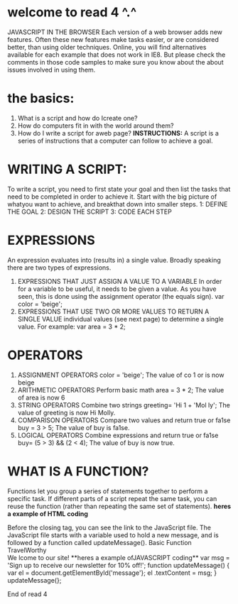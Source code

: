 # welcome to read 4 ^.^
JAVASCRIPT
IN THE BROWSER
Each version of a web browser adds new features.
Often these new features make tasks easier, or are
considered better, than using older techniques.
Online, you will find alternatives available for
each example that does not work in IE8.
But please check the comments in those code
samples to make sure you know about the about
issues involved in using them.
# the basics:
1. What is a script and how do Icreate one?
2.  How do computers fit in with the world around them?
3.  How do I write a script for aweb page?
**INSTRUCTIONS:**
A script is a series of instructions that a
computer can follow to achieve a goal.
# WRITING A SCRIPT:
To write a script, you need to first state your goal and then list the tasks that need to be completed in order to achieve it.
Start with the big picture of whatyou want to achieve, and breakthat down into smaller steps.
1: DEFINE THE GOAL
2: DESIGN THE SCRIPT
3: CODE EACH STEP
# EXPRESSIONS
An expression evaluates into (results in) a single value. Broadly speaking there are two types of expressions.
1. EXPRESSIONS THAT JUST ASSIGN A VALUE TO A VARIABLE
In order for a variable to be useful, it needs to be
given a value. As you have seen, this is done using
the assignment operator (the equals sign).
var color = 'beige';
3. EXPRESSIONS THAT USE TWO OR MORE VALUES TO RETURN A SINGLE VALUE
individual values (see next page) to determine a
single value. For example:
var area = 3 * 2;
# OPERATORS
1. ASSIGNMENT OPERATORS
color = 'beige';
The value of co 1 or is now beige
2. ARITHMETIC OPERATORS
 Perform basic math
area = 3 * 2;
The value of area is now 6
3. STRING OPERATORS
Combine two strings
greeting= 'Hi 1 + 'Mol ly';
The value of greeting is now Hi Molly.
4.  COMPARISON OPERATORS
 Compare two values and return true or fa1se
buy = 3 > 5;
The value of buy is fa1se.
5. LOGICAL OPERATORS
Combine expressions and return true or fa1se
buy= (5 > 3) && (2 < 4);
The value of buy is now true.
# WHAT IS A FUNCTION?
Functions let you group a series of statements together to perform a specific task. If different parts of a script repeat the same task, you can reuse the function (rather than repeating the same set of statements).
**heres a example of HTML coding**
<!DOCTYPE html>
<html>
<head>
Before the closing </body>
tag, you can see the link to the
JavaScript file. The JavaScript
file starts with a variable used
to hold a new message, and is
followed by a function called
updateMessage().
<ti t l e>Basic Function</title>
<l i nk rel ="stylesheet" href="css/ c03.css" />
</head>
<body>
<hl>TravelWorthy</ hl>
<div id="message">We lcome to our site! </ div>
<script src="js/ basic-function .js"></script>
</ body>
</ html>
**heres a example ofJAVASCRIPT coding**
var msg = 'Sign up to receive our newsletter for 10% off!';
function updateMessage() {
var el = document.getElementByld('message'};
el .textContent = msg;
}
updateMessage(};


End of read 4 